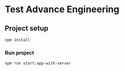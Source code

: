 # Test Advance Engineering

## Project setup
```
npm install
```

### Run project
```
npm run start:app-with-server
```